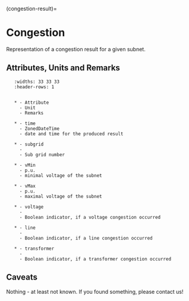 (congestion-result)=

# Congestion

Representation of a congestion result for a given subnet.

## Attributes, Units and Remarks

```{list-table}
   :widths: 33 33 33
   :header-rows: 1


   * - Attribute
     - Unit
     - Remarks

   * - time
     - ZonedDateTime
     - date and time for the produced result
   
   * - subgrid
     -
     - Sub grid number

   * - vMin
     - p.u.
     - minimal voltage of the subnet

   * - vMax
     - p.u.
     - maximal voltage of the subnet

   * - voltage
     -
     - Boolean indicator, if a voltage congestion occurred

   * - line
     -
     - Boolean indicator, if a line congestion occurred

   * - transformer
     -
     - Boolean indicator, if a transformer congestion occurred
```

## Caveats

Nothing - at least not known.
If you found something, please contact us!
